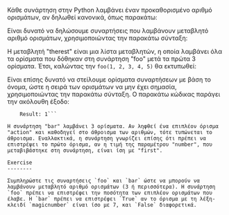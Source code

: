 Κάθε συνάρτηση στην Python λαμβάνει έναν προκαθορισμένο αριθμό ορισμάτων, αν δηλωθεί κανονικά, όπως παρακάτω:

Είναι δυνατό να δηλώσουμε συναρτήσεις που λαμβάνουν μεταβλητό αριθμό ορισμάτων, χρησιμοποιώντας την παρακάτω σύνταξη:

Η μεταβλητή "therest" είναι μια λίστα μεταβλητών, η οποία λαμβάνει όλα τα ορίσματα που δόθηκαν στη συνάρτηση "foo" μετά τα πρώτα 3 ορίσματα. Έτσι, καλώντας την `foo(1, 2, 3, 4, 5)` θα εκτυπωθεί:

Είναι επίσης δυνατό να στείλουμε ορίσματα συναρτήσεων με βάση το όνομα, ώστε η σειρά των ορισμάτων να μην έχει σημασία, χρησιμοποιώντας την παρακάτω σύνταξη. Ο παρακάτω κώδικας παράγει την ακόλουθη έξοδο:
```The sum is: 6
    Result: 1```

Η συνάρτηση "bar" λαμβάνει 3 ορίσματα. Αν ληφθεί ένα επιπλέον όρισμα "action" και καθοδηγεί στο άθροισμα των αριθμών, τότε τυπώνεται το άθροισμα. Εναλλακτικά, η συνάρτηση γνωρίζει επίσης ότι πρέπει να επιστρέψει το πρώτο όρισμα, αν η τιμή της παραμέτρου "number", που μεταβιβάστηκε στη συνάρτηση, είναι ίση με "first".

Exercise
--------

Συμπληρώστε τις συναρτήσεις `foo` και `bar` ώστε να μπορούν να λαμβάνουν μεταβλητό αριθμό ορισμάτων (3 ή περισσότερα). Η συνάρτηση `foo` πρέπει να επιστρέφει την ποσότητα των επιπλέον ορισμάτων που έλαβε. Η `bar` πρέπει να επιστρέφει `True` αν το όρισμα με τη λέξη-κλειδί `magicnumber` είναι ίσο με 7, και `False` διαφορετικά.